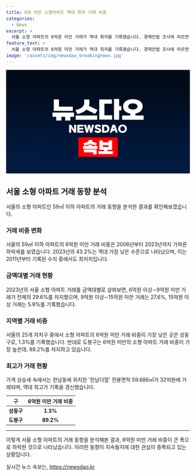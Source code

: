 ```yaml
---
title: 6억 미만 소형아파트 역대 최저 거래 비중
categories:
  - News
excerpt: >
  서울 소형 아파트의 6억원 미만 거래가 역대 최저를 기록했습니다. 경제만랩 조사에 따르면 2011년 이후 가장 낮아진 6억원 미만 거래 비중은 37.0%에 불과합니다. 특히, 성동구에서는 59㎡ 이하 아파트의 6억원 미만 거래가 1.3%에 그쳤으며, 도봉구에서는 89.2%로 최고치를 기록했습니다. 또한, 한남더힐의 32억원 거래액은 60㎡ 이하 아파트 중 최고가를 기록하며, 아파트 시장의 가격 상승세를 보여주고 있습니다. (150자)
feature_text: >
  서울 소형 아파트의 6억원 미만 거래가 역대 최저를 기록했습니다. 경제만랩 조사에 따르면 2011년 이후 가장 낮아진 6억원 미만 거래 비중은 37.0%에 불과합니다. 특히, 성동구에서는 59㎡ 이하 아파트의 6억원 미만 거래가 1.3%에 그쳤으며, 도봉구에서는 89.2%로 최고치를 기록했습니다. 또한, 한남더힐의 32억원 거래액은 60㎡ 이하 아파트 중 최고가를 기록하며, 아파트 시장의 가격 상승세를 보여주고 있습니다. (150자)
image: '/assets/img/newsdao_breakingnews.jpg'
---
```


<p><img src="/assets/img/newsdao_breakingnews.jpg" alt="pcversion 속보" /></p>

<h2 data-ke-size="size26">서울 소형 아파트 거래 동향 분석</h2>

<p data-ke-size="size16">서울의 소형 아파트인 59㎡ 이하 아파트의 거래 동향을 분석한 결과를 확인해보겠습니다.</p>

<h3><b>거래 비중 변화</b></h3>

<p data-ke-size="size16">서울의 59㎡ 이하 아파트의 6억원 미만 거래 비중은 2006년부터 2023년까지 가파른 하락세를 보였습니다. 2023년의 43.2%는 역대 가장 낮은 수준으로 나타났으며, 이는 2011년부터 기록된 수치 중에서도 최저치입니다.</p>

<h3><b>금액대별 거래 현황</b></h3>

<p data-ke-size="size16">2023년의 서울 소형 아파트 거래를 금액대별로 살펴보면, 6억원 이상∼9억원 미만 거래가 전체의 29.6%를 차지했으며, 9억원 이상∼15억원 미만 거래는 27.6%, 15억원 이상 거래는 5.9%를 기록했습니다.</p>

<h3><b>지역별 거래 비중</b></h3>

<p data-ke-size="size16">서울의 25개 자치구 중에서 소형 아파트의 6억원 미만 거래 비중이 가장 낮은 곳은 성동구로, 1.3%를 기록했습니다. 반대로 도봉구는 6억원 미만의 소형 아파트 거래 비중이 가장 높은데, 89.2%를 차지하고 있습니다.</p>

<h3><b>최고가 거래 현황</b></h3>

<p data-ke-size="size16">가격 상승세 속에서는 한남동에 위치한 '한남더힐' 전용면적 59.686㎡가 32억원에 거래되며, 역대 최고가 기록을 경신했습니다.</p>

<table>
    <thead>
        <tr>
            <th><b>구</b></th>
            <th><b>6억원 미만 거래 비중</b></th>
        </tr>
    </thead>
    <tbody>
        <tr>
            <td style="text-align: center; height: 17px;"><b>성동구</b></td>
            <td style="text-align: center; height: 17px;"><b>1.3%</b></td>
        </tr>
        <tr>
            <td style="text-align: center; height: 17px;"><b>도봉구</b></td>
            <td style="text-align: center; height: 17px;"><b>89.2%</b></td>
        </tr>
    </tbody>
</table>

<hr>

<p data-ke-size="size16">이렇게 서울 소형 아파트의 거래 동향을 분석해본 결과, 6억원 미만 거래 비중이 큰 폭으로 하락한 것으로 나타났습니다. 이러한 동향이 지속될지에 대한 관심이 증폭되고 있는 상황입니다.</p>
실시간 뉴스 속보는, <a href="https://newsdao.kr" rel="dofollow">https://newsdao.kr</a>


